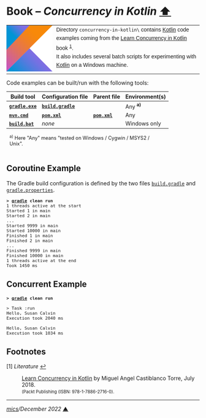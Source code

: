 # <span id="top">Book &ndash; *Concurrency in Kotlin*</span> <span style="size:30%;"><a href="../README.md">⬆</a></span>

<table style="font-family:Helvetica,Arial;font-size:14px;line-height:1.6;">
  <tr>
  <td style="border:0;padding:0 10px 0 0;min-width:120px;"><a href="https://kotlinlang.org/"><img src="../docs/kotlin.png" width="120" alt="Kotlin project"/></a></td>
  <td style="border:0;padding:0;vertical-align:text-top;">Directory <code>concurrency-in-kotlin\</code> contains <a href="https://kotlinlang.org/">Kotlin</a> code examples coming from the <a href="https://www.packtpub.com/application-development/learning-concurrency-kotlin">Learn Concurrency in Kotlin</a> book <sup id="anchor_01"><a href="#footnote_01">1</a></sup>.<br/>
  It also includes several batch scripts for experimenting with <a href="https://kotlinlang.org/" rel="external">Kotlin</a> on a Windows machine.
  </td>
  </tr>
</table>

Code examples can be built/run with the following tools:

| Build tool                     | Configuration file               | Parent file         | Environment(s) |
|--------------------------------|------------------------------------|--------------------|----------------|
| [**`gradle.exe`**][gradle_cli] | [**`build.gradle`**](ch01/build.gradle) |  | Any <sup><b>a)</b></sup> |
| [**`mvn.cmd`**][maven_cli]     | [**`pom.xml`**](ch01/pom.xml)           | [**`pom.xml`**](./pom.xml) | Any |
| [**`build.bat`**](ch01/build.bat)   | *none*                             |  | Windows only |
<div style="margin:0 20% 0 8px;font-size:90%;">
<sup>a)</sup></b> Here "Any" means "tested on Windows / Cygwin / MSYS2 / Unix".<br/>&nbsp;
</div>

## <span id="coroutine_example">Coroutine Example</span>

The Gradle build configuration is defined by the two files <a href="ch01/build.gradle"><code>build.gradle</code></a> and 
<a href="ch01/gradle.properties"><code>gradle.properties</code></a>.

<pre style="font-size:80%;">
<b>&gt; <a href="https://docs.gradle.org/current/userguide/command_line_interface.html">gradle</a> clean run</b>
1 threads active at the start
Started 1 in main
Started 2 in main
...
Started 9999 in main
Started 10000 in main
Finished 1 in main
Finished 2 in main
...
Finished 9999 in main
Finished 10000 in main
1 threads active at the end
Took 1450 ms
</pre>

## <span id="concurrent_example">Concurrent Example</span>

<pre style="font-size:80%;">
<b>&gt; <a href="https://docs.gradle.org/current/userguide/command_line_interface.html">gradle</a> clean run</b>

> Task :run
Hello, Susan Calvin
Execution took 2040 ms

Hello, Susan Calvin
Execution took 1034 ms
</pre>

## <span id="footnotes">Footnotes</span>

<span id="footnote_01">[1]</span> *Literature* [↩](#anchor_01)

<dl><dd>
<a href="https://www.packtpub.com/product/learning-concurrency-in-kotlin/9781788627160">Learn Concurrency in Kotlin</a> by Miguel Angel Castiblanco Torre, July 2018.<br/>
<span style="font-size:80%;">(Packt Publishing (ISBN: 978-1-7886-2716-0).</span>
</dd></dl>

***

*[mics](https://lampwww.epfl.ch/~michelou/)/December 2022* [**&#9650;**](#top)
<span id="bottom">&nbsp;</span>

<!-- link refs -->

[gradle_cli]: https://docs.gradle.org/current/userguide/command_line_interface.html
[maven_cli]: https://maven.apache.org/ref/3.6.3/maven-embedder/cli.html
